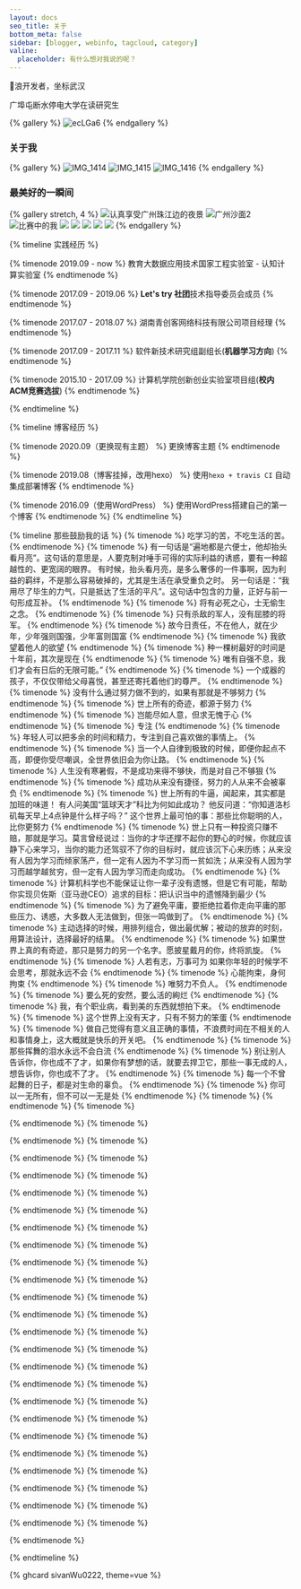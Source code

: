 ```yaml
---
layout: docs
seo_title: 关于
bottom_meta: false
sidebar: [blogger, webinfo, tagcloud, category]
valine:
  placeholder: 有什么想对我说的呢？
---
```


🐶浪开发者，坐标武汉

广埠屯断水停电大学在读研究生


{% gallery %}
![ecLGa6](https://cdn.jsdelivr.net/gh/sivanWu0222/ImageHosting@master/uPic/ecLGa6.png)
{% endgallery %}

### 关于我

{% gallery %}
![IMG_1414](https://cdn.jsdelivr.net/gh/sivanWu0222/ImageHosting@master/uPic/IMG_1414.JPG)
![IMG_1415](https://cdn.jsdelivr.net/gh/sivanWu0222/ImageHosting@master/uPic/IMG_1415.JPG)
![IMG_1416](https://cdn.jsdelivr.net/gh/sivanWu0222/ImageHosting@master/uPic/IMG_1416.JPG)
{% endgallery %}

### 最美好的一瞬间

{% gallery stretch, 4 %}
![认真享受广州珠江边的夜景](https://cdn.jsdelivr.net/gh/sivanWu0222/ImageHosting@master/uPic/%E8%AE%A4%E7%9C%9F%E4%BA%AB%E5%8F%97%E5%B9%BF%E5%B7%9E%E7%8F%A0%E6%B1%9F%E8%BE%B9%E7%9A%84%E5%A4%9C%E6%99%AF.jpg)
![广州沙面2](https://cdn.jsdelivr.net/gh/sivanWu0222/ImageHosting@master/uPic/%E5%B9%BF%E5%B7%9E%E6%B2%99%E9%9D%A22.jpg)
![比赛中的我](https://cdn.jsdelivr.net/gh/sivanWu0222/ImageHosting@master/uPic/%E6%AF%94%E8%B5%9B%E4%B8%AD%E7%9A%84%E6%88%91.JPG)
![](https://cdn.jsdelivr.net/gh/volantis-x/cdn-wallpaper/landscape/10A0FCE5-36A1-4AD0-8CF0-019259A89E03.jpeg)
![](https://cdn.jsdelivr.net/gh/volantis-x/cdn-wallpaper/abstract/B951AE18-D431-417F-B3FE-A382403FF21B.jpeg)
![](https://cdn.jsdelivr.net/gh/volantis-x/cdn-wallpaper/landscape/AEB33F9D-7294-4CF1-B8C5-3020748A9D45.jpeg)
![](https://cdn.jsdelivr.net/gh/volantis-x/cdn-wallpaper/landscape/250662D4-5A21-4AAA-BB63-CD25CF97CFF1.jpeg)
![](https://cdn.jsdelivr.net/gh/volantis-x/cdn-wallpaper/landscape/10A0FCE5-36A1-4AD0-8CF0-019259A89E03.jpeg)
{% endgallery %}

{% timeline 实践经历  %}

{% timenode 2019.09 - now %}
教育大数据应用技术国家工程实验室 - 认知计算实验室
{% endtimenode %}

{% timenode 2017.09 - 2019.06 %}
**Let's try 社团**技术指导委员会成员
{% endtimenode %}

{% timenode 2017.07 - 2018.07 %}
湖南青创客网络科技有限公司项目经理
{% endtimenode %}

{% timenode 2017.09 - 2017.11 %}
软件新技术研究组副组长(**机器学习方向**)
{% endtimenode %}

{% timenode 2015.10 - 2017.09 %}
计算机学院创新创业实验室项目组(**校内ACM竞赛选拔**)
{% endtimenode %}

{% endtimeline %}

{% timeline 博客经历 %}

{% timenode 2020.09（更换现有主题） %}
更换博客主题
{% endtimenode %}

{% timenode 2019.08（博客挂掉，改用hexo） %}
使用`hexo + travis CI` 自动集成部署博客
{% endtimenode %}

{% timenode 2016.09（使用WordPress） %}
使用WordPress搭建自己的第一个博客
{% endtimenode %}
{% endtimeline %}




{% timeline 那些鼓励我的话 %}
{% timenode  %}
吃学习的苦，不吃生活的苦。
{% endtimenode %}
{% timenode  %}
有一句话是“遍地都是六便士，他却抬头看月亮”。这句话的意思是，人要克制对唾手可得的实际利益的诱惑，要有一种超越性的、更宽阔的眼界。
有时候，抬头看月亮，是多么奢侈的一件事啊，因为利益的羁绊，不是那么容易破掉的，尤其是生活在承受重负之时。
另一句话是：“我用尽了毕生的力气，只是抵达了生活的平凡”。这句话中包含的力量，正好与前一句形成互补。
{% endtimenode %}
{% timenode  %}
将有必死之心，士无偷生之念。
{% endtimenode %}
{% timenode  %}
只有杀敌的军人，没有屈膝的将军。
{% endtimenode %}
{% timenode  %}
故今日责任，不在他人，就在少年，少年强则国强，少年富则国富
{% endtimenode %}
{% timenode  %}
我欲望着他人的欲望
{% endtimenode %}
{% timenode  %}
种一棵树最好的时间是十年前，其次是现在
{% endtimenode %}
{% timenode  %}
唯有自强不息，我们才会有日后的无限可能。”
{% endtimenode %}
{% timenode  %}
一个成器的孩子，不仅仅带给父母喜悦，甚至还寄托着他们的尊严。
{% endtimenode %}
{% timenode  %}
没有什么通过努力做不到的，如果有那就是不够努力
{% endtimenode %}
{% timenode  %}
世上所有的奇迹，都源于努力
{% endtimenode %}
{% timenode  %}
岂能尽如人意，但求无愧于心
{% endtimenode %}
{% timenode  %}
专注
{% endtimenode %}
{% timenode  %}
年轻人可以把多余的时间和精力，专注到自己喜欢做的事情上。
{% endtimenode %}
{% timenode  %}
当一个人自律到极致的时候，即便你起点不高，即便你受尽嘲讽，全世界依旧会为你让路。
{% endtimenode %}
{% timenode  %}
人生没有寒暑假，不是成功来得不够快，而是对自己不够狠
{% endtimenode %}
{% timenode  %}
成功从来没有捷径，努力的人从来不会被辜负
{% endtimenode %}
{% timenode  %}
世上所有的牛逼，闻起来，其实都是加班的味道！
有人问美国“篮球天才”科比为何如此成功？
他反问道：“你知道洛杉矶每天早上4点钟是什么样子吗？”
这个世界上最可怕的事：那些比你聪明的人，比你更努力
{% endtimenode %}
{% timenode  %}
世上只有一种投资只赚不赔，那就是学习。莫言曾经说过：当你的才华还撑不起你的野心的时候，你就应该静下心来学习，当你的能力还驾驭不了你的目标时，就应该沉下心来历练；从来没有人因为学习而倾家荡产，但一定有人因为不学习而一贫如洗；从来没有人因为学习而越学越贫穷，但一定有人因为学习而走向成功。
{% endtimenode %}
{% timenode  %}
计算机科学也不能保证让你一辈子没有遗憾，但是它有可能，帮助你实现贝佐斯（亚马逊CEO）追求的目标：把认识当中的遗憾降到最少
{% endtimenode %}
{% timenode  %}
为了避免平庸，要拒绝拉着你走向平庸的那些压力、诱惑，大多数人无法做到，但张一鸣做到了。
{% endtimenode %}
{% timenode  %}
主动选择的时候，用排列组合，做出最优解；被动的放弃的时刻，用算法设计，选择最好的结果。
{% endtimenode %}
{% timenode  %}
如果世界上真的有奇迹，那只是努力的另一个名字。愿披星戴月的你，终将凯旋。
{% endtimenode %}
{% timenode  %}
人若有志，万事可为
如果你年轻的时候学不会思考，那就永远不会
{% endtimenode %}
{% timenode  %}
心能拘束，身何拘束
{% endtimenode %}
{% timenode  %}
唯努力不负人。
{% endtimenode %}
{% timenode  %}
要么死的安然，要么活的絢烂
{% endtimenode %}
{% timenode  %}
我，有个职业病，看到美的东西就想拍下来。
{% endtimenode %}
{% timenode  %}
这个世界上没有天才，只有不努力的笨蛋
{% endtimenode %}
{% timenode  %}
做自己觉得有意义且正确的事情，不浪费时间在不相关的人和事情身上，这大概就是快乐的开关吧。
{% endtimenode %}
{% timenode  %}
那些挥舞的泪水永远不会白流
{% endtimenode %}
{% timenode  %}
别让别人告诉你，你也成不了才，如果你有梦想的话，就要去捍卫它，那些一事无成的人，想告诉你，你也成不了才。
{% endtimenode %}
{% timenode  %}
每一个不曾起舞的日子，都是对生命的辜负。
{% endtimenode %}
{% timenode  %}
你可以一无所有，但不可以一无是处
{% endtimenode %}
{% timenode  %}
{% endtimenode %}
{% timenode  %}

{% endtimenode %}
{% timenode  %}

{% endtimenode %}
{% timenode  %}

{% endtimenode %}
{% timenode  %}

{% endtimenode %}
{% timenode  %}

{% endtimenode %}
{% timenode  %}

{% endtimenode %}
{% timenode  %}

{% endtimenode %}
{% timenode  %}

{% endtimenode %}
{% timenode  %}

{% endtimenode %}
{% timenode  %}

{% endtimenode %}
{% timenode  %}

{% endtimenode %}
{% timenode  %}

{% endtimenode %}
{% timenode  %}

{% endtimenode %}
{% timenode  %}

{% endtimenode %}
{% timenode  %}

{% endtimenode %}
{% timenode  %}

{% endtimenode %}
{% timenode  %}

{% endtimenode %}
{% timenode  %}

{% endtimenode %}
{% timenode  %}

{% endtimenode %}
{% timenode  %}

{% endtimenode %}
{% timenode  %}

{% endtimenode %}
{% timenode  %}

{% endtimenode %}
{% timenode  %}

{% endtimenode %}
{% timenode  %}

{% endtimenode %}
{% timenode  %}

{% endtimenode %}


{% endtimeline %}



{% ghcard sivanWu0222, theme=vue %}
